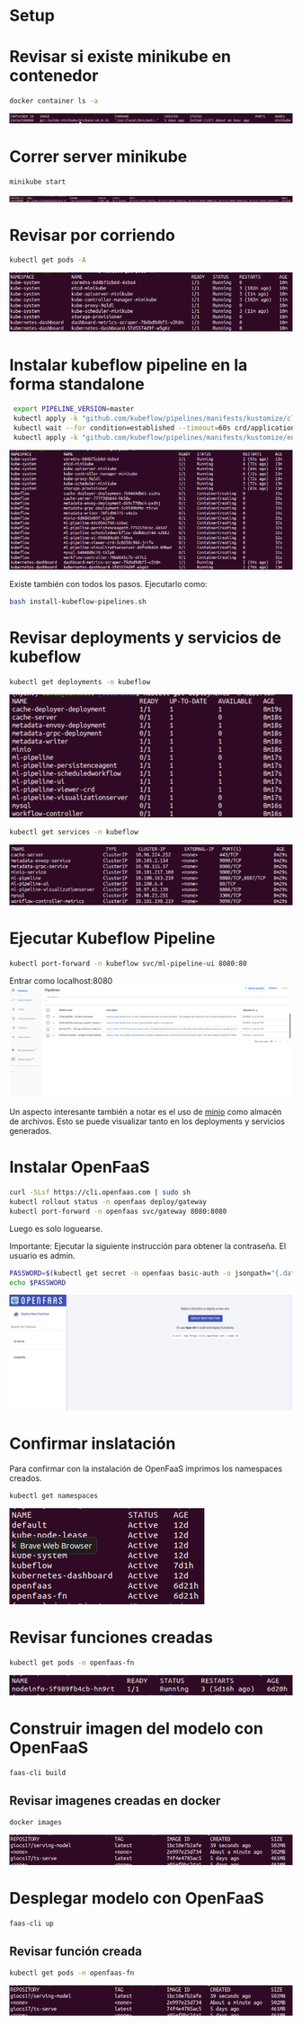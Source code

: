 # Setup


# Revisar si existe minikube en contenedor
```bash
docker container ls -a 
```
![](images/docker-minikube.png)

# Correr server minikube
```bash
minikube start 
```
![](images/docker-minikube-after-command.png)

# Revisar por corriendo
```bash
kubectl get pods -A
```
![](images/pods-before-install-pipeline.png)

# Instalar kubeflow pipeline en la forma standalone
```bash
 export PIPELINE_VERSION=master
 kubectl apply -k "github.com/kubeflow/pipelines/manifests/kustomize/cluster-scoped-resources?timeout=90s?ref=$PIPELINE_VERSION"
 kubectl wait --for condition=established --timeout=60s crd/applications.app.k8s.io
 kubectl apply -k "github.com/kubeflow/pipelines/manifests/kustomize/env/platform-agnostic-pns?timeout=90s?ref=$PIPELINE_VERSION"
```
![](images/pods-after-install-pipeline.png)

Existe también con todos los pasos. Ejecutarlo como:
```bash
bash install-kubeflow-pipelines.sh
``` 

# Revisar deployments y servicios de kubeflow
```bash
kubectl get deployments -n kubeflow
```
![](images/kubeflow-deployments.png)

```bash
kubectl get services -n kubeflow
```
![](images/kubeflow-services.png)

# Ejecutar Kubeflow Pipeline
```bash
kubectl port-forward -n kubeflow svc/ml-pipeline-ui 8080:80
```
Entrar como localhost:8080
![](images/kubeflow-ui.png)


Un aspecto interesante también a notar es el uso de [minio](https://min.io/) como almacén de archivos. Esto se puede visualizar tanto en los deployments y servicios generados.


# Instalar OpenFaaS

```bash
curl -SLsf https://cli.openfaas.com | sudo sh
kubectl rollout status -n openfaas deploy/gateway
kubectl port-forward -n openfaas svc/gateway 8080:8080
```
Luego es solo loguearse. 

Importante: Ejecutar la siguiente instrucción para obtener la contraseña. El usuario es admin.
```bash
PASSWORD=$(kubectl get secret -n openfaas basic-auth -o jsonpath="{.data.basic-auth-password}" | base64 --decode; echo)
echo $PASSWORD
```
![](images/openfaas-dashboard.png)


# Confirmar inslatación
Para confirmar con la instalación de OpenFaaS imprimos los namespaces creados.

```bash
kubectl get namespaces
```
![](images/namespace_openfaas.png)


# Revisar funciones creadas
```bash
kubectl get pods -n openfaas-fn
```
![](images/functions-openfaas.png)


# Construir imagen del modelo con OpenFaaS
```bash
faas-cli build
```
## Revisar imagenes creadas en docker
```bash
docker images
```
![](images/imagen-model.png)

# Desplegar modelo con OpenFaaS
```bash
faas-cli up
```

## Revisar función creada
```bash
kubectl get pods -n openfaas-fn
```
![](images/imagen-model.png)


